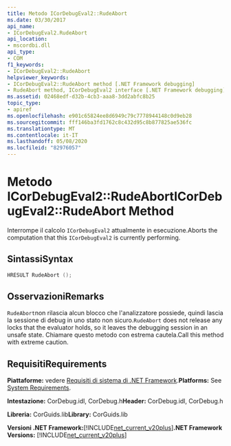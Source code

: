 ```yaml
---
title: Metodo ICorDebugEval2::RudeAbort
ms.date: 03/30/2017
api_name:
- ICorDebugEval2.RudeAbort
api_location:
- mscordbi.dll
api_type:
- COM
f1_keywords:
- ICorDebugEval2::RudeAbort
helpviewer_keywords:
- ICorDebugEval2::RudeAbort method [.NET Framework debugging]
- RudeAbort method, ICorDebugEval2 interface [.NET Framework debugging]
ms.assetid: 02468edf-d32b-4cb3-aaa8-3dd2abfc8b25
topic_type:
- apiref
ms.openlocfilehash: e901c65824ee8d6949c79c7778944148c0d9eb28
ms.sourcegitcommit: fff146ba3fd1762c8c432d95c8b877825ae536fc
ms.translationtype: MT
ms.contentlocale: it-IT
ms.lasthandoff: 05/08/2020
ms.locfileid: "82976057"
---
```

# <a name="icordebugeval2rudeabort-method"></a><span data-ttu-id="1b125-102">Metodo ICorDebugEval2::RudeAbort</span><span class="sxs-lookup"><span data-stu-id="1b125-102">ICorDebugEval2::RudeAbort Method</span></span>
<span data-ttu-id="1b125-103">Interrompe il calcolo `ICorDebugEval2` attualmente in esecuzione.</span><span class="sxs-lookup"><span data-stu-id="1b125-103">Aborts the computation that this `ICorDebugEval2` is currently performing.</span></span>  
  
## <a name="syntax"></a><span data-ttu-id="1b125-104">Sintassi</span><span class="sxs-lookup"><span data-stu-id="1b125-104">Syntax</span></span>  
  
```cpp  
HRESULT RudeAbort ();  
```  
  
## <a name="remarks"></a><span data-ttu-id="1b125-105">Osservazioni</span><span class="sxs-lookup"><span data-stu-id="1b125-105">Remarks</span></span>  
 <span data-ttu-id="1b125-106">`RudeAbort`non rilascia alcun blocco che l'analizzatore possiede, quindi lascia la sessione di debug in uno stato non sicuro.</span><span class="sxs-lookup"><span data-stu-id="1b125-106">`RudeAbort` does not release any locks that the evaluator holds, so it leaves the debugging session in an unsafe state.</span></span> <span data-ttu-id="1b125-107">Chiamare questo metodo con estrema cautela.</span><span class="sxs-lookup"><span data-stu-id="1b125-107">Call this method with extreme caution.</span></span>  
  
## <a name="requirements"></a><span data-ttu-id="1b125-108">Requisiti</span><span class="sxs-lookup"><span data-stu-id="1b125-108">Requirements</span></span>  
 <span data-ttu-id="1b125-109">**Piattaforme:** vedere [Requisiti di sistema di .NET Framework](../../get-started/system-requirements.md).</span><span class="sxs-lookup"><span data-stu-id="1b125-109">**Platforms:** See [System Requirements](../../get-started/system-requirements.md).</span></span>  
  
 <span data-ttu-id="1b125-110">**Intestazione:** CorDebug.idl, CorDebug.h</span><span class="sxs-lookup"><span data-stu-id="1b125-110">**Header:** CorDebug.idl, CorDebug.h</span></span>  
  
 <span data-ttu-id="1b125-111">**Libreria:** CorGuids.lib</span><span class="sxs-lookup"><span data-stu-id="1b125-111">**Library:** CorGuids.lib</span></span>  
  
 <span data-ttu-id="1b125-112">**Versioni .NET Framework:**[!INCLUDE[net_current_v20plus](../../../../includes/net-current-v20plus-md.md)]</span><span class="sxs-lookup"><span data-stu-id="1b125-112">**.NET Framework Versions:** [!INCLUDE[net_current_v20plus](../../../../includes/net-current-v20plus-md.md)]</span></span>
